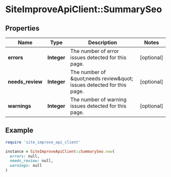 # SiteImproveApiClient::SummarySeo

## Properties

| Name | Type | Description | Notes |
| ---- | ---- | ----------- | ----- |
| **errors** | **Integer** | The number of error issues detected for this page. | [optional] |
| **needs_review** | **Integer** | The number of \&quot;needs review\&quot; issues detected for this page. | [optional] |
| **warnings** | **Integer** | The number of warning issues detected for this page. | [optional] |

## Example

```ruby
require 'site_improve_api_client'

instance = SiteImproveApiClient::SummarySeo.new(
  errors: null,
  needs_review: null,
  warnings: null
)
```

